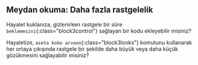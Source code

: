 ## Meydan okuma: Daha fazla rastgelelik

Hayalet kuklanıza, gizlenirken rastgele bir süre `beklemesini`{:class="block3control"} sağlayan bir kodu ekleyebilir misiniz?

Hayaletize, `aseta koko arvoon`{:class="block3looks"} komutunu kullanarak her ortaya çıkışında rastgele bir şekilde daha büyük veya daha küçük gözükmesini sağlayabilir misiniz?
